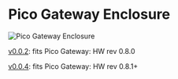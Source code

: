 # Pico Gateway Enclosure

![Pico Gateway Enclosure](https://www.canique.com/img/1080px/pico-gateway-enclosure-top.jpg)

[v0.0.2](v0.0.2/): fits Pico Gateway: HW rev 0.8.0   

[v0.0.4](v0.0.4/): fits Pico Gateway: HW rev 0.8.1+
